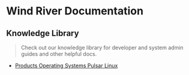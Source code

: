 # Wind River Documentation

## Knowledge Library

> Check out our knowledge library for developer and system admin guides and other helpful docs.

- [Products Operating Systems Pulsar Linux](https://knowledge.windriver.com/en-us/000_Products/000/060)